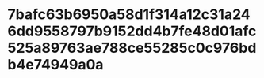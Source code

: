 # 7bafc63b6950a58d1f314a12c31a246dd9558797b9152dd4b7fe48d01afc525a89763ae788ce55285c0c976bdb4e74949a0a